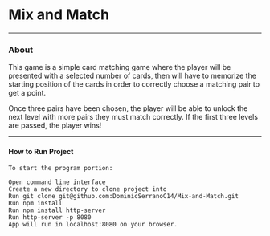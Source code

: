 # Mix and Match
---
### About
This game is a simple card matching game where the player will be presented with a selected number of cards, then will have to memorize the starting position of the cards in order to correctly choose a matching pair to get a point.

Once three pairs have been chosen, the player will be able to unlock the next level with more pairs they must match correctly. If the first three levels are passed, the player wins!

---
#### How to Run Project
```
To start the program portion:

Open command line interface
Create a new directory to clone project into
Run git clone git@github.com:DominicSerranoC14/Mix-and-Match.git
Run npm install
Run npm install http-server
Run http-server -p 8080
App will run in localhost:8080 on your browser.
```

